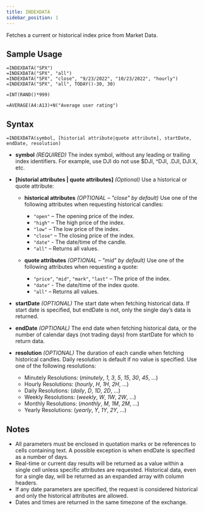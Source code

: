 ```yaml
---
title: INDEXDATA
sidebar_position: 1
---
```


Fetches a current or historical index price from Market Data.

## Sample Usage
```xlsx
=INDEXDATA("SPX")
=INDEXDATA("SPX", "all")
=INDEXDATA("SPX", "close", "9/23/2022", "10/23/2022", "hourly")
=INDEXDATA("SPX", "all", TODAY()-30, 30)
```

```excel-formula
=INT(RAND()*999)
```

```xls
=AVERAGE(A4:A13)+N("Average user rating")
```

## Syntax
```xlsx
=INDEXDATA(symbol, [historial attribute|quote attribute], startDate, endDate, resolution)
```

- **symbol** _(REQUIRED)_ The index symbol, without any leading or trailing index identifiers. For example, use DJI do not use $DJI, ^DJI, .DJI, DJI.X, etc.

- **[historial attributes | quote attributes]** _(Optional)_ Use a historical or quote attribute:

  - **historical attributes** _(OPTIONAL – "close" by default)_ Use one of the following attributes when requesting historical candles:

    - `"open"` – The opening price of the index.
    - `"high"` – The high price of the index.
    - `"low"` – The low price of the index.
    - `"close"` – The closing price of the index.
    - `"date"` - The date/time of the candle.
    - `"all"` – Returns all values.

  - **quote attributes** _(OPTIONAL – "mid" by default)_ Use one of the following attributes when requesting a quote:
    - `"price"`, `"mid"`, `"mark"`, `"last"` – The price of the index.
    - `"date"` - The date/time of the index quote.
    - `"all"` – Returns all values.

- **startDate** _(OPTIONAL)_ The start date when fetching historical data. If start date is specified, but endDate is not, only the single day’s data is returned.

- **endDate** _(OPTIONAL)_ The end date when fetching historical data, or the number of calendar days (not trading days) from startDate for which to return data.

- **resolution** _(OPTIONAL)_ The duration of each candle when fetching historical candles. Daily resolution is default if no value is specified. Use one of the following resolutions:
  - Minutely Resolutions: (_minutely_, _1_, _3_, _5_, _15_, _30_, _45_, ...)
  - Hourly Resolutions: (_hourly_, _H_, _1H_, _2H_, ...)
  - Daily Resolutions: (_daily_, _D_, _1D_, _2D_, ...)
  - Weekly Resolutions: (_weekly_, _W_, _1W_, _2W_, ...)
  - Monthly Resolutions: (_monthly_, _M_, _1M_, _2M_, ...)
  - Yearly Resolutions: (_yearly_, _Y_, _1Y_, _2Y_, ...)

## Notes
- All parameters must be enclosed in quotation marks or be references to cells containing text. A possible exception is when endDate is specified as a number of days.
- Real-time or current day results will be returned as a value within a single cell unless specific attributes are requested. Historical data, even for a single day, will be returned as an expanded array with column headers.
- If any date parameters are specified, the request is considered historical and only the historical attributes are allowed.
- Dates and times are returned in the same timezone of the exchange.